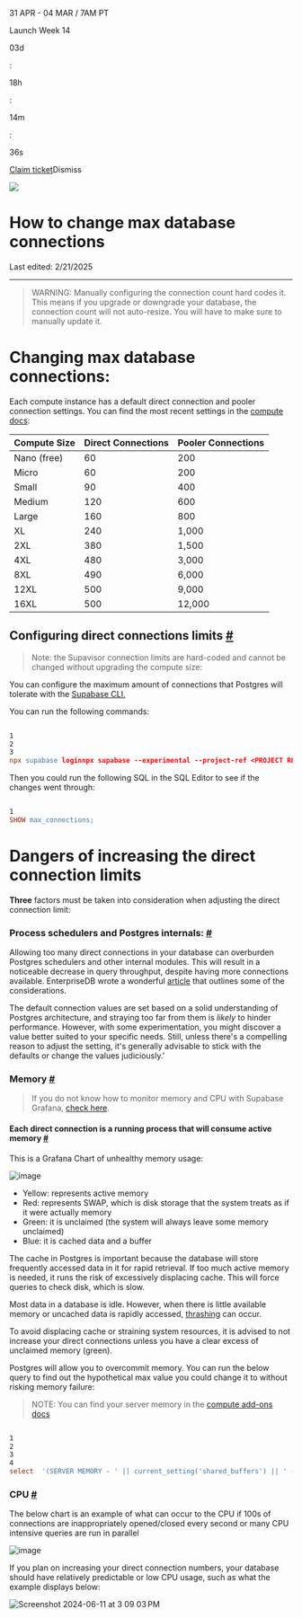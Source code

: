 31 APR - 04 MAR / 7AM PT

Launch Week 14

03d

:

18h

:

14m

:

36s

[Claim ticket](https://supabase.com/launch-week)Dismiss

![](https://supabase.com/docs/_next/image?url=%2Fdocs%2Fimg%2Flaunchweek%2F14%2Fpromo-banner-bg.png&w=3840&q=100&dpl=dpl_9WgBm3X43HXGqPuPh4vSvQgRaZyZ)

# How to change max database connections

Last edited: 2/21/2025

* * *

> WARNING: Manually configuring the connection count hard codes it. This means if you upgrade or downgrade your database, the connection count will not auto-resize. You will have to make sure to manually update it.

# Changing max database connections:

Each compute instance has a default direct connection and pooler connection settings. You can find the most recent settings in the [compute docs](https://supabase.com/docs/guides/platform/compute-add-ons#disk-io):

| Compute Size | Direct Connections | Pooler Connections |
| --- | --- | --- |
| Nano (free) | 60 | 200 |
| Micro | 60 | 200 |
| Small | 90 | 400 |
| Medium | 120 | 600 |
| Large | 160 | 800 |
| XL | 240 | 1,000 |
| 2XL | 380 | 1,500 |
| 4XL | 480 | 3,000 |
| 8XL | 490 | 6,000 |
| 12XL | 500 | 9,000 |
| 16XL | 500 | 12,000 |

## Configuring direct connections limits [\#](https://supabase.com/docs/guides/troubleshooting/how-to-change-max-database-connections-_BQ8P5\#configuring-direct-connections-limits)

> Note: the Supavisor connection limits are hard-coded and cannot be changed without upgrading the compute size:

You can configure the maximum amount of connections that Postgres will tolerate with the [Supabase CLI.](https://supabase.com/docs/guides/platform/custom-postgres-config)

You can run the following commands:

```flex

1
2
3
npx supabase loginnpx supabase --experimental --project-ref <PROJECT REF> postgres-config update --config max_connections=<INTEGER VALUE>
```

Then you could run the following SQL in the SQL Editor to see if the changes went through:

```flex

1
SHOW max_connections;
```

# Dangers of increasing the direct connection limits

**Three** factors must be taken into consideration when adjusting the direct connection limit:

### Process schedulers and Postgres internals: [\#](https://supabase.com/docs/guides/troubleshooting/how-to-change-max-database-connections-_BQ8P5\#process-schedulers-and-postgres-internals)

Allowing too many direct connections in your database can overburden Postgres schedulers and other internal modules. This will result in a noticeable decrease in query throughput, despite having more connections available. EnterpriseDB wrote a wonderful [article](https://www.enterprisedb.com/postgres-tutorials/why-you-should-use-connection-pooling-when-setting-maxconnections-postgres) that outlines some of the considerations.

The default connection values are set based on a solid understanding of Postgres architecture, and straying too far from them is _likely_ to hinder performance. However, with some experimentation, you might discover a value better suited to your specific needs. Still, unless there's a compelling reason to adjust the setting, it's generally advisable to stick with the defaults or change the values judiciously.'

### Memory [\#](https://supabase.com/docs/guides/troubleshooting/how-to-change-max-database-connections-_BQ8P5\#memory)

> If you do not know how to monitor memory and CPU with Supabase Grafana, [check here](https://github.com/orgs/supabase/discussions/27141).

#### Each direct connection is a running process that will consume active memory [\#](https://supabase.com/docs/guides/troubleshooting/how-to-change-max-database-connections-_BQ8P5\#each-direct-connection-is-a-running-process-that-will-consume-active-memory)

This is a Grafana Chart of unhealthy memory usage:

![image](https://supabase.com/docs/img/troubleshooting/47685206-7914-440e-a010-da62f5c38186.png)

- Yellow: represents active memory
- Red: represents SWAP, which is disk storage that the system treats as if it were actually memory
- Green: it is unclaimed (the system will always leave some memory unclaimed)
- Blue: it is cached data and a buffer

The cache in Postgres is important because the database will store frequently accessed data in it for rapid retrieval. If too much active memory is needed, it runs the risk of excessively displacing cache. This will force queries to check disk, which is slow.

Most data in a database is idle. However, when there is little available memory or uncached data is rapidly accessed, [thrashing](https://en.wikipedia.org/wiki/Thrashing_(computer_science)) can occur.

To avoid displacing cache or straining system resources, it is advised to not increase your direct connections unless you have a clear excess of unclaimed memory (green).

Postgres will allow you to overcommit memory. You can run the below query to find out the hypothetical max value you could change it to without risking memory failure:

> NOTE: You can find your server memory in the [compute add-ons docs](https://supabase.com/docs/guides/platform/compute-add-ons)

```flex

1
2
3
4
select  '(SERVER MEMORY - ' || current_setting('shared_buffers') || ' - (' || current_setting(    'autovacuum_max_workers'  ) || ' * ' || current_setting('maintenance_work_mem') || ')) / ' || current_setting('work_mem');
```

### CPU [\#](https://supabase.com/docs/guides/troubleshooting/how-to-change-max-database-connections-_BQ8P5\#cpu)

The below chart is an example of what can occur to the CPU if 100s of connections are inappropriately opened/closed every second or many CPU intensive queries are run in parallel

![image](https://supabase.com/docs/img/troubleshooting/0e7f6842-78fd-44f9-b463-425507815fb6.png)

If you plan on increasing your direct connection numbers, your database should have relatively predictable or low CPU usage, such as what the example displays below:

![Screenshot 2024-06-11 at 3 09 03 PM](https://github.com/supabase/supabase/assets/91111415/ee3e4f4c-87a1-4ef8-9ca5-af9094fc1b93)